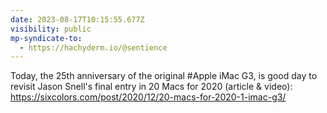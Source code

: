 ```yaml
---
date: 2023-08-17T10:15:55.677Z
visibility: public
mp-syndicate-to:
  - https://hachyderm.io/@sentience
---
```

Today, the 25th anniversary of the original #Apple iMac G3, is good day to revisit Jason Snell's final entry in 20 Macs for 2020 (article & video): https://sixcolors.com/post/2020/12/20-macs-for-2020-1-imac-g3/
